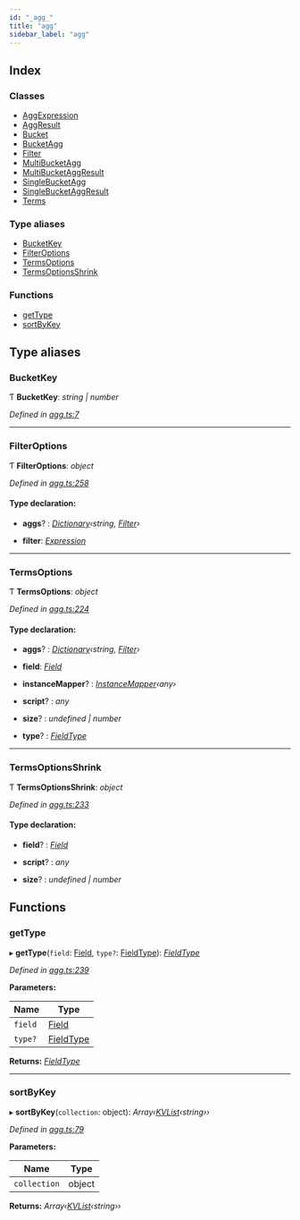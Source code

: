 ```yaml
---
id: "_agg_"
title: "agg"
sidebar_label: "agg"
---
```


## Index

### Classes

* [AggExpression](../classes/_agg_.aggexpression.md)
* [AggResult](../classes/_agg_.aggresult.md)
* [Bucket](../classes/_agg_.bucket.md)
* [BucketAgg](../classes/_agg_.bucketagg.md)
* [Filter](../classes/_agg_.filter.md)
* [MultiBucketAgg](../classes/_agg_.multibucketagg.md)
* [MultiBucketAggResult](../classes/_agg_.multibucketaggresult.md)
* [SingleBucketAgg](../classes/_agg_.singlebucketagg.md)
* [SingleBucketAggResult](../classes/_agg_.singlebucketaggresult.md)
* [Terms](../classes/_agg_.terms.md)

### Type aliases

* [BucketKey](_agg_.md#bucketkey)
* [FilterOptions](_agg_.md#filteroptions)
* [TermsOptions](_agg_.md#termsoptions)
* [TermsOptionsShrink](_agg_.md#termsoptionsshrink)

### Functions

* [getType](_agg_.md#gettype)
* [sortByKey](_agg_.md#sortbykey)

## Type aliases

###  BucketKey

Ƭ **BucketKey**: *string | number*

*Defined in [agg.ts:7](https://github.com/kindritskyiMax/elasticmagic-js/blob/c9215ce/src/agg.ts#L7)*

___

###  FilterOptions

Ƭ **FilterOptions**: *object*

*Defined in [agg.ts:258](https://github.com/kindritskyiMax/elasticmagic-js/blob/c9215ce/src/agg.ts#L258)*

#### Type declaration:

* **aggs**? : *[Dictionary](_types_.md#dictionary)‹string, [Filter](../classes/_agg_.filter.md)›*

* **filter**: *[Expression](../classes/_expression_.expression.md)*

___

###  TermsOptions

Ƭ **TermsOptions**: *object*

*Defined in [agg.ts:224](https://github.com/kindritskyiMax/elasticmagic-js/blob/c9215ce/src/agg.ts#L224)*

#### Type declaration:

* **aggs**? : *[Dictionary](_types_.md#dictionary)‹string, [Filter](../classes/_agg_.filter.md)›*

* **field**: *[Field](../classes/_document_.field.md)*

* **instanceMapper**? : *[InstanceMapper](_search_.md#instancemapper)‹any›*

* **script**? : *any*

* **size**? : *undefined | number*

* **type**? : *[FieldType](../classes/_document_.fieldtype.md)*

___

###  TermsOptionsShrink

Ƭ **TermsOptionsShrink**: *object*

*Defined in [agg.ts:233](https://github.com/kindritskyiMax/elasticmagic-js/blob/c9215ce/src/agg.ts#L233)*

#### Type declaration:

* **field**? : *[Field](../classes/_document_.field.md)*

* **script**? : *any*

* **size**? : *undefined | number*

## Functions

###  getType

▸ **getType**(`field`: [Field](../classes/_document_.field.md), `type?`: [FieldType](../classes/_document_.fieldtype.md)): *[FieldType](../classes/_document_.fieldtype.md)*

*Defined in [agg.ts:239](https://github.com/kindritskyiMax/elasticmagic-js/blob/c9215ce/src/agg.ts#L239)*

**Parameters:**

Name | Type |
------ | ------ |
`field` | [Field](../classes/_document_.field.md) |
`type?` | [FieldType](../classes/_document_.fieldtype.md) |

**Returns:** *[FieldType](../classes/_document_.fieldtype.md)*

___

###  sortByKey

▸ **sortByKey**(`collection`: object): *Array‹[KVList](_types_.md#kvlist)‹string››*

*Defined in [agg.ts:79](https://github.com/kindritskyiMax/elasticmagic-js/blob/c9215ce/src/agg.ts#L79)*

**Parameters:**

Name | Type |
------ | ------ |
`collection` | object |

**Returns:** *Array‹[KVList](_types_.md#kvlist)‹string››*
